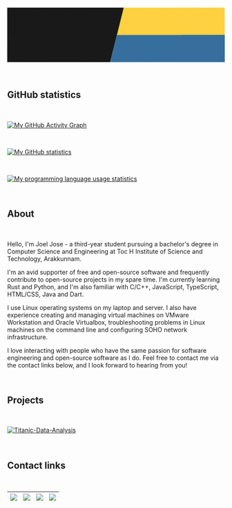 ![Banner](./Joel-Jose.gif)

<br>

## GitHub statistics

<br>

[![My GitHub Activity Graph](https://activity-graph.herokuapp.com/graph?username=joeljose350&bg_color=151515&color=FFFFFF&line=5CBE72&point=FFFFFF&hide_border=true)](https://github.com/joeljose350)

<br>

[![My GitHub statistics](https://github-readme-stats-joeljose350.vercel.app/api?username=joeljose350&theme=dark&hide_border=true&custom_title=Joel%20Jose's%20GitHub%20Statistics&show_icons=true&include_all_commits=true)](https://github.com/joeljose350)

<br>

[![My programming language usage statistics](https://github-readme-stats-joeljose350.vercel.app/api/top-langs?username=joeljose350&theme=dark&hide_border=true&layout=compact&langs_count=10&hide=c)](https://github.com/joeljose350)

<br>

## About

<br>

Hello, I'm Joel Jose - a third-year student pursuing a bachelor's degree in Computer Science and Engineering at Toc H Institute of Science and Technology, Arakkunnam.

I'm an avid supporter of free and open-source software and frequently contribute to open-source projects in my spare time. I'm currently learning Rust and Python, and I'm also familiar with C/C++, JavaScript, TypeScript, HTML/CSS, Java and Dart.

I use Linux operating systems on my laptop and server. I also have experience creating and managing virtual machines on VMware Workstation and Oracle Virtualbox, troubleshooting problems in Linux machines on the command line and configuring SOHO network infrastructure.

I love interacting with people who have the same passion for software engineering and open-source software as I do. Feel free to contact me via the contact links below, and I look forward to hearing from you!

<br>

## Projects

<br>

[![Titanic-Data-Analysis](https://github-readme-stats-joeljose350.vercel.app/api/pin?username=joeljose350&repo=Titanic-Data-Analysis&theme=dark&hide_border=true)](https://github.com/joeljose350/Titanic-Data-Analysis)

<br>

## Contact links

<br>

| <a href="https://wa.me/+919846642788"><img src="https://img.shields.io/badge/WhatsApp-100C08?logo=whatsapp&logoColor=00E676" height=30px></a> | <a href="https://www.linkedin.com/in/joeljose350"><img src="https://img.shields.io/badge/LinkedIn-100C08?logo=linkedin&logoColor=0A66C2" height=30px></a> | <a href="mailto://joel750jose@gmail.com"><img src="https://img.shields.io/badge/Email-100C08?logo=gmail&logoColor=EA4335" height=30px></a> | <a href="https://t.me/joeljose350"><img src="https://img.shields.io/badge/Telegram-100C08?logo=telegram&logoColor=28A8E9" height=30px></a> |
|:---:|:---:|:---:|:---:|
